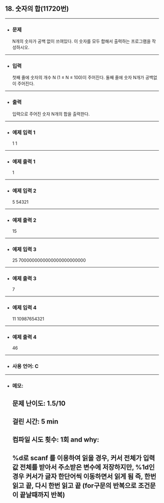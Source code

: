 ## 18. 숫자의 합(11720번)

---

- ### 문제

  N개의 숫자가 공백 없이 쓰여있다. 이 숫자를 모두 합해서 출력하는 프로그램을 작성하시오.
  
---


- ### 입력

  첫째 줄에 숫자의 개수 N (1 ≤ N ≤ 100)이 주어진다. 둘째 줄에 숫자 N개가 공백없이 주어진다.

---

- ### 출력

  입력으로 주어진 숫자 N개의 합을 출력한다.

---
 
- ### 예제 입력 1 

  1
  1

---

- ### 예제 출력 1 

  1
  
---

- ### 예제 입력 2 

  5
  54321
  
---

- ### 예제 출력 2 

  15
  
---

- ### 예제 입력 3

  25
  7000000000000000000000000

---

- ### 예제 출력 3

  7
  
---

- ### 예제 입력 4

  11
  10987654321

---

- ### 예제 출력 4
  
  46
  
---


- ### 사용 언어: C

---

- ### 메모:

  ## 문제 난이도: 1.5/10
  ## 걸린 시간: 5 min
  ## 컴파일 시도 횟수: 1회 and why:
  ## %d로 scanf 를 이용하여 읽을 경우, 커서 전체가 입력값 전체를 받아서 주소받은 변수에 저장하지만, %1d인경우 커서가 글자 한단어씩 이동하면서 읽게 됨 즉, 한번 읽고 끝, 다시 한번 읽고 끝 (for구문의 반복으로 조건문이 끝날때까지 반복)
  
  
